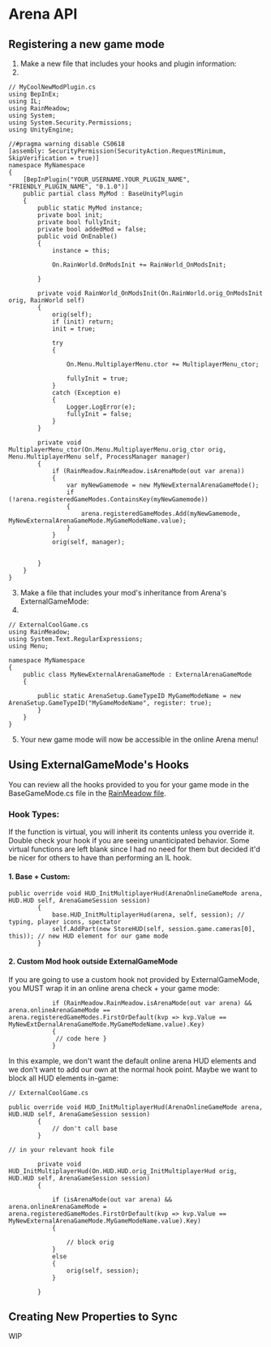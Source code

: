# Arena API


## Registering a new game mode

1. Make a new file that includes your hooks and plugin information:
2. 
```
// MyCoolNewModPlugin.cs
using BepInEx;
using IL;
using RainMeadow;
using System;
using System.Security.Permissions;
using UnityEngine;

//#pragma warning disable CS0618
[assembly: SecurityPermission(SecurityAction.RequestMinimum, SkipVerification = true)]
namespace MyNamespace
{
    [BepInPlugin("YOUR_USERNAME.YOUR_PLUGIN_NAME", "FRIENDLY_PLUGIN_NAME", "0.1.0")]
    public partial class MyMod : BaseUnityPlugin
    {
        public static MyMod instance;
        private bool init;
        private bool fullyInit;
        private bool addedMod = false;
        public void OnEnable()
        {
            instance = this;

            On.RainWorld.OnModsInit += RainWorld_OnModsInit;

        }

        private void RainWorld_OnModsInit(On.RainWorld.orig_OnModsInit orig, RainWorld self)
        {
            orig(self);
            if (init) return;
            init = true;

            try
            {

                On.Menu.MultiplayerMenu.ctor += MultiplayerMenu_ctor;

                fullyInit = true;
            }
            catch (Exception e)
            {
                Logger.LogError(e);
                fullyInit = false;
            }
        }

        private void MultiplayerMenu_ctor(On.Menu.MultiplayerMenu.orig_ctor orig, Menu.MultiplayerMenu self, ProcessManager manager)
        {
            if (RainMeadow.RainMeadow.isArenaMode(out var arena))
            {
                var myNewGamemode = new MyNewExternalArenaGameMode();
                if (!arena.registeredGameModes.ContainsKey(myNewGamemode))
                {
                    arena.registeredGameModes.Add(myNewGamemode, MyNewExternalArenaGameMode.MyGameModeName.value);
                }
            }
            orig(self, manager);


        }
    }
}
```
3. Make a file that includes your mod's inheritance from Arena's ExternalGameMode:
4. 
```
// ExternalCoolGame.cs
using RainMeadow;
using System.Text.RegularExpressions;
using Menu;

namespace MyNamespace
{
    public class MyNewExternalArenaGameMode : ExternalArenaGameMode
    {

        public static ArenaSetup.GameTypeID MyGameModeName = new ArenaSetup.GameTypeID("MyGameModeName", register: true);
        }
    }
}
```
5. Your new game mode will now be accessible in the online Arena menu!



## Using ExternalGameMode's Hooks

You can review all the hooks provided to you for your game mode in the BaseGameMode.cs file in the [RainMeadow file](https://github.com/henpemaz/Rain-Meadow/blob/main/Arena/ArenaOnlineGameModes/BaseGameMode.cs).

### Hook Types:
If the function is virtual, you will inherit its contents unless you override it. Double check your hook if you are seeing unanticipated behavior. Some virtual functions are left blank since I had no need for them but decided it'd be nicer for others to have than performing an IL hook.
#### 1. Base + Custom:
```
public override void HUD_InitMultiplayerHud(ArenaOnlineGameMode arena, HUD.HUD self, ArenaGameSession session)
        {
            base.HUD_InitMultiplayerHud(arena, self, session); // typing, player icons, spectator
            self.AddPart(new StoreHUD(self, session.game.cameras[0], this)); // new HUD element for our game mode
        }
```
#### 2. Custom Mod hook outside ExternalGameMode

If you are going to use a custom hook not provided by ExternalGameMode, you MUST wrap it in an online arena check + your game mode:
```
            if (RainMeadow.RainMeadow.isArenaMode(out var arena) && arena.onlineArenaGameMode == arena.registeredGameModes.FirstOrDefault(kvp => kvp.Value == MyNewExtDernalArenaGameMode.MyGameModeName.value).Key)
            { 
             // code here }
            }
```

In this example, we don't want the default online arena HUD elements and we don't want to add our own at the normal hook point. Maybe we want to block all HUD elements in-game:
```
// ExternalCoolGame.cs

public override void HUD_InitMultiplayerHud(ArenaOnlineGameMode arena, HUD.HUD self, ArenaGameSession session)
        {
            // don't call base
        }
```
```
// in your relevant hook file

        private void HUD_InitMultiplayerHud(On.HUD.HUD.orig_InitMultiplayerHud orig, HUD.HUD self, ArenaGameSession session)
        {

            if (isArenaMode(out var arena) && arena.onlineArenaGameMode = arena.registeredGameModes.FirstOrDefault(kvp => kvp.Value == MyNewExternalArenaGameMode.MyGameModeName.value).Key)
            {
                
                // block orig
            }
            else
            {
                orig(self, session);
            }

        }
```


## Creating New Properties to Sync
WIP
